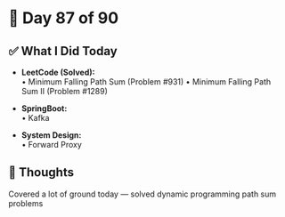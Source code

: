 # 📅 Day 87 of 90

## ✅ What I Did Today
- **LeetCode (Solved):**  
  • Minimum Falling Path Sum (Problem #931)
  • Minimum Falling Path Sum II (Problem #1289)

- **SpringBoot:**  
  • Kafka 

- **System Design:**  
  • Forward Proxy

## 💭 Thoughts
Covered a lot of ground today — solved dynamic programming path sum problems

